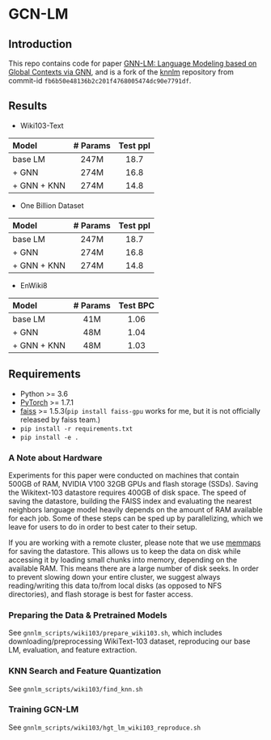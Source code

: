 # GCN-LM
## Introduction
This repo contains code for paper [GNN-LM: Language Modeling based on Global Contexts via GNN](https://arxiv.org/abs/2110.08743),
and is a fork of the [knnlm](https://github.com/urvashik/knnlm) repository from commit-id `fb6b50e48136b2c201f4768005474dc90e7791df`.

## Results
* Wiki103-Text

| Model | # Params | Test ppl |
|:------------|:-----------:|:-----------:|
| base LM | 247M | 18.7 | 
| + GNN | 274M | 16.8 |
| + GNN + KNN | 274M | 14.8 |

* One Billion Dataset

| Model | # Params | Test ppl |
|:------------|:-----------:|:-----------:|
| base LM | 247M | 18.7 | 
| + GNN | 274M | 16.8 |
| + GNN + KNN | 274M | 14.8 |

* EnWiki8

| Model | # Params | Test BPC |
|:------------|:-----------:|:-----------:|
| base LM | 41M | 1.06 | 
| + GNN | 48M | 1.04 |
| + GNN + KNN | 48M | 1.03 |

## Requirements
* Python >= 3.6
* [PyTorch](https://pytorch.org/) >= 1.7.1
* [faiss](https://github.com/facebookresearch/faiss/blob/master/INSTALL.md) >= 1.5.3(`pip install faiss-gpu` works for me, but it is not officially released by faiss team.)
* `pip install -r requirements.txt`
* `pip install -e .`

### A Note about Hardware

Experiments for this paper were conducted on machines that contain 500GB of RAM, NVIDIA V100 32GB GPUs and flash storage (SSDs). Saving the Wikitext-103 datastore requires 400GB of disk space. The speed of saving the datastore, building the FAISS index and evaluating the nearest neighbors language model heavily depends on the amount of RAM available for each job. Some of these steps can be sped up by parallelizing, which we leave for users to do in order to best cater to their setup.

If you are working with a remote cluster, please note that we use [memmaps](https://numpy.org/doc/1.18/reference/generated/numpy.memmap.html) for saving the datastore. This allows us to keep the data on disk while accessing it by loading small chunks into memory, depending on the available RAM. This means there are a large number of disk seeks. In order to prevent slowing down your entire cluster, we suggest always reading/writing this data to/from local disks (as opposed to NFS directories), and flash storage is best for faster access.

### Preparing the Data & Pretrained Models
See `gnnlm_scripts/wiki103/prepare_wiki103.sh`, which includes downloading/preprocessing WikiText-103 dataset, reproducing our base LM, evaluation, and feature extraction.


### KNN Search and Feature Quantization

See `gnnlm_scripts/wiki103/find_knn.sh`

### Training GCN-LM
See `gnnlm_scripts/wiki103/hgt_lm_wiki103_reproduce.sh`
